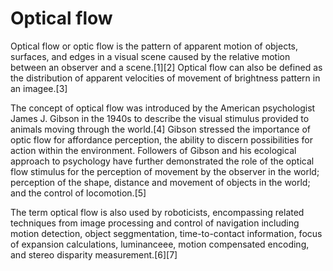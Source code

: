 # Optical flow

Optical flow or optic flow is the pattern of apparent motion of objects, 
surfaces, and edges in a visual scene caused by the relative motion between an observer and a scene.[1][2] 
Optical flow can also be defined as the distribution of apparent velocities of movement of brightness pattern in an imagee.[3]

The concept of optical flow was introduced by the American psychologist James J. 
Gibson in the 1940s to describe the visual stimulus provided to animals moving through the world.[4] 
Gibson stressed the importance of optic flow for affordance perception, the ability to discern possibilities for action within the environment. Followers of Gibson and his ecological approach to psychology have further demonstrated the role of the optical flow stimulus for the perception of movement by the observer in the world; perception of the shape, distance and movement of objects in the world; and the control of locomotion.[5]

The term optical flow is also used by roboticists, encompassing related techniques from image processing and control of navigation including motion detection, 
object seggmentation, 
time-to-contact information, 
focus of expansion calculations, 
luminanceee, 
motion compensated encoding, 
and stereo disparity measurement.[6][7]